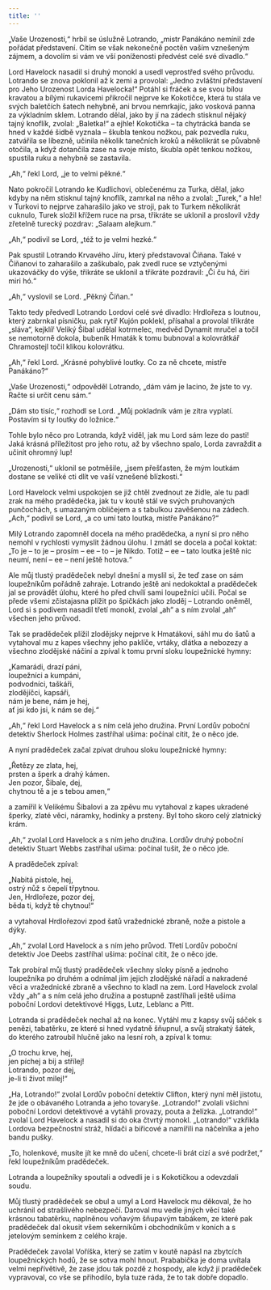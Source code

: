 ```yaml
---
title: ''
---
```


„Vaše Urozenosti,“ hrbil se úslužně Lotrando, „mistr Panákáno nemínil zde pořádat představení. Cítím se však nekonečně poctěn vaším vznešeným zájmem, a dovolím si vám ve vší poníženosti předvést celé své divadlo.“

Lord Havelock nasadil si druhý monokl a usedl veprostřed svého průvodu. Lotrando se znova poklonil až k zemi a provolal: „Jedno zvláštní představení pro Jeho Urozenost Lorda Havelocka!“ Potáhl si fráček a se svou bílou kravatou a bílými rukavicemi přikročil nejprve ke Kokotičce, která tu stála ve svých baletčích šatech nehybně, ani brvou nemrkajíc, jako vosková panna za výkladním sklem. Lotrando dělal, jako by jí na zádech stisknul nějaký tajný knoflík, zvolal: „Baletka!“ a ejhle! Kokotička – ta chytrácká banda se hned v každé šidbě vyznala – škubla tenkou nožkou, pak pozvedla ruku, zatvářila se líbezně, učinila několik tanečních kroků a několikrát se půvabně otočila, a když dotančila zase na svoje místo, škubla opět tenkou nožkou, spustila ruku a nehybně se zastavila.

„Ah,“ řekl Lord, „je to velmi pěkné.“

Nato pokročil Lotrando ke Kudlichovi, oblečenému za Turka, dělal, jako kdyby na něm stisknul tajný knoflík, zamrkal na něho a zvolal: „Turek,“ a hle! v Turkovi to nejprve zaharašilo jako ve stroji, pak to Turkem několikrát cuknulo, Turek složil křížem ruce na prsa, třikráte se uklonil a proslovil vždy zřetelně turecký pozdrav: „Salaam alejkum.“

„Ah,“ podivil se Lord, „též to je velmi hezké.“

Pak spustil Lotrando Krvavého Jíru, který představoval Číňana. Také v Číňanovi to zaharašilo a zaškubalo, pak zvedl ruce se vztyčenými ukazováčky do výše, třikráte se uklonil a třikráte pozdravil: „Či ču há, čiri miri hó.“

„Ah,“ vyslovil se Lord. „Pěkný Číňan.“

Takto tedy předvedl Lotrando Lordovi celé své divadlo: Hrdlořeza s loutnou, který zabrnkal písničku, pak rytíř Kujón poklekl, přísahal a provolal třikráte „sláva“, kejklíř Veliký Šibal udělal kotrmelec, medvěd Dynamit mručel a točil se nemotorně dokola, bubeník Hmaták k tomu bubnoval a kolovrátkář Chramostejl točil klikou kolovrátku.

„Ah,“ řekl Lord. „Krásné pohyblivé loutky. Co za ně chcete, mistře Panákáno?“

„Vaše Urozenosti,“ odpověděl Lotrando, „dám vám je lacino, že jste to vy. Račte si určit cenu sám.“

„Dám sto tisíc,“ rozhodl se Lord. „Můj pokladník vám je zítra vyplatí. Postavím si ty loutky do ložnice.“

Tohle bylo něco pro Lotranda, když viděl, jak mu Lord sám leze do pasti! Jaká krásná příležitost pro jeho rotu, až by všechno spalo, Lorda zavraždit a učinit ohromný lup!

„Urozenosti,“ uklonil se potměšile, „jsem přešťasten, že mým loutkám dostane se veliké cti dlít ve vaší vznešené blízkosti.“

Lord Havelock velmi uspokojen se již chtěl zvednout ze židle, ale tu padl zrak na mého pradědečka, jak tu v koutě stál ve svých pruhovaných punčochách, s umazaným obličejem a s tabulkou zavěšenou na zádech. „Ach,“ podivil se Lord, „a co umí tato loutka, mistře Panákáno?“

Milý Lotrando zapomněl docela na mého pradědečka, a nyní si pro něho nemohl v rychlosti vymyslit žádnou úlohu. I zmátl se docela a počal koktat: „To je – to je – prosím – ee – to – je Nikdo. Totiž – ee – tato loutka ještě nic neumí, není – ee – není ještě hotova.“

Ale můj tlustý pradědeček nebyl dnešní a myslil si, že teď zase on sám loupežníkům pořádně zahraje. Lotrando ještě ani nedokoktal a pradědeček jal se provádět úlohu, které ho před chvílí sami loupežníci učili. Počal se přede všemi zčistajasna plížit po špičkách jako zloděj – Lotrando oněměl, Lord si s podivem nasadil třetí monokl, zvolal „ah“ a s ním zvolal „ah“ všechen jeho průvod.

Tak se pradědeček plížil zlodějsky nejprve k Hmatákovi, sáhl mu do šatů a vytahoval mu z kapes všechny jeho paklíče, vrtáky, dlátka a nebozezy a všechno zlodějské náčiní a zpíval k tomu první sloku loupežnické hymny:

„Kamarádi, drazí páni,  
loupežníci a kumpáni,  
podvodníci, taškáři,  
zlodějíčci, kapsáři,  
nám je bene, nám je hej,  
ať jsi kdo jsi, k nám se dej.“

„Ah,“ řekl Lord Havelock a s ním celá jeho družina. První Lordův poboční detektiv Sherlock Holmes zastříhal ušima: počínal cítit, že o něco jde.

A nyní pradědeček začal zpívat druhou sloku loupežnické hymny:

„Řetězy ze zlata, hej,  
prsten a šperk a drahý kámen.  
Jen pozor, Šibale, dej,  
chytnou tě a je s tebou amen,“

a zamířil k Velikému Šibalovi a za zpěvu mu vytahoval z kapes ukradené šperky, zlaté věci, náramky, hodinky a prsteny. Byl toho skoro celý zlatnický krám.

„Ah,“ zvolal Lord Havelock a s ním jeho družina. Lordův druhý poboční detektiv Stuart Webbs zastříhal ušima: počínal tušit, že o něco jde.

A pradědeček zpíval:

„Nabitá pistole, hej,  
ostrý nůž s čepelí třpytnou.  
Jen, Hrdlořeze, pozor dej,  
běda ti, když tě chytnou!“

a vytahoval Hrdlořezovi zpod šatů vražednické zbraně, nože a pistole a dýky.

„Ah,“ zvolal Lord Havelock a s ním jeho průvod. Třetí Lordův poboční detektiv Joe Deebs zastříhal ušima: počínal cítit, že o něco jde.

Tak probíral můj tlustý pradědeček všechny sloky písně a jednoho loupežníka po druhém a odnímal jim jejich zlodějské nářadí a nakradené věci a vražednické zbraně a všechno to kladl na zem. Lord Havelock zvolal vždy „ah“ a s ním celá jeho družina a postupně zastříhali ještě ušima poboční Lordovi detektivové Higgs, Lutz, Leblanc a Pitt.

Lotranda si pradědeček nechal až na konec. Vytáhl mu z kapsy svůj sáček s penězi, tabatěrku, ze které si hned vydatně šňupnul, a svůj strakatý šátek, do kterého zatroubil hlučně jako na lesní roh, a zpíval k tomu:

„O trochu krve, hej,  
jen píchej a bij a střílej!  
Lotrando, pozor dej,  
je-li ti život milej!“

„Ha, Lotrando!“ zvolal Lordův poboční detektiv Clifton, který nyní měl jistotu, že jde o obávaného Lotranda a jeho tovaryše. „Lotrando!“ zvolali všichni poboční Lordovi detektivové a vytáhli provazy, pouta a želízka. „Lotrando!“ zvolal Lord Havelock a nasadil si do oka čtvrtý monokl. „Lotrando!“ vzkřikla Lordova bezpečnostní stráž, hlídači a biřicové a namířili na náčelníka a jeho bandu pušky.

„To, holenkové, musíte jít ke mně do učení, chcete-li brát cizí a své podržet,“ řekl loupežníkům pradědeček.

Lotranda a loupežníky spoutali a odvedli je i s Kokotičkou a odevzdali soudu.

Můj tlustý pradědeček se obul a umyl a Lord Havelock mu děkoval, že ho uchránil od strašlivého nebezpečí. Daroval mu vedle jiných věcí také krásnou tabatěrku, naplněnou voňavým šňupavým tabákem, ze které pak pradědeček dal okusit všem sekerníkům i obchodníkům v koních a s jetelovým semínkem z celého kraje.

Pradědeček zavolal Voříška, který se zatím v koutě napásl na zbytcích loupežnických hodů, že se sotva mohl hnout. Prababička je doma uvítala velmi nepřívětivě, že zase jdou tak pozdě z hospody, ale když jí pradědeček vypravoval, co vše se přihodilo, byla tuze ráda, že to tak dobře dopadlo.
